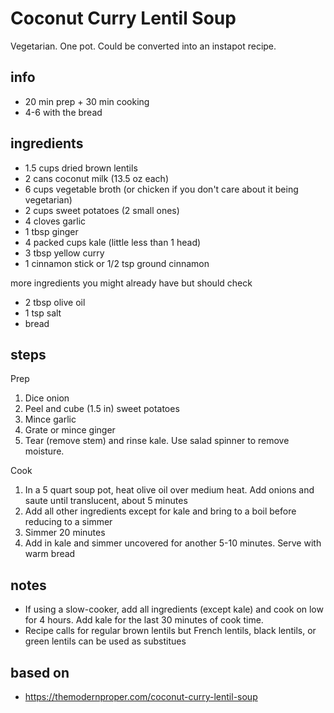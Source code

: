 # Coconut Curry Lentil Soup

Vegetarian. One pot. Could be converted into an instapot recipe.

## info

* 20 min prep + 30 min cooking
* 4-6 with the bread

## ingredients

* 1.5 cups dried brown lentils
* 2 cans coconut milk (13.5 oz each)
* 6 cups vegetable broth (or chicken if you don't care about it being vegetarian)
* 2 cups sweet potatoes (2 small ones)
* 4 cloves garlic
* 1 tbsp ginger
* 4 packed cups kale (little less than 1 head)
* 3 tbsp yellow curry
* 1 cinnamon stick or 1/2 tsp ground cinnamon

more ingredients you might already have but should check

* 2 tbsp olive oil
* 1 tsp salt
* bread

## steps

Prep

1. Dice onion
2. Peel and cube (1.5 in) sweet potatoes
3. Mince garlic
4. Grate or mince ginger
5. Tear (remove stem) and rinse kale. Use salad spinner to remove moisture.

Cook

1. In a 5 quart soup pot, heat olive oil over medium heat. Add onions and saute until translucent, about 5 minutes
2. Add all other ingredients except for kale and bring to a boil before reducing to a simmer
3. Simmer 20 minutes
4. Add in kale and simmer uncovered for another 5-10 minutes. Serve with warm bread

## notes

* If using a slow-cooker, add all ingredients (except kale) and cook on low for 4 hours. Add kale for the last 30 minutes of cook time.
* Recipe calls for regular brown lentils but French lentils, black lentils, or green lentils can be used as substitues

## based on

* https://themodernproper.com/coconut-curry-lentil-soup
